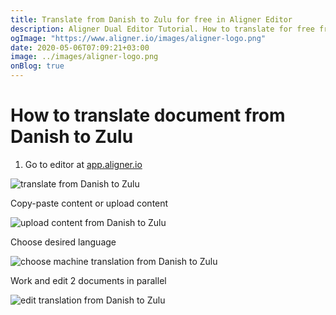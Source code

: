 ```yaml
---
title: Translate from Danish to Zulu for free in Aligner Editor
description: Aligner Dual Editor Tutorial. How to translate for free from Danish to Zulu. Aligner is multilingual document management platform. 
ogImage: "https://www.aligner.io/images/aligner-logo.png"
date: 2020-05-06T07:09:21+03:00
image: ../images/aligner-logo.png
onBlog: true
---
```


# How to translate document from Danish to Zulu

1. Go to editor at [app.aligner.io](https://app.aligner.io "Aligner App web page")

![translate from Danish to Zulu](../aligner-blank-editor.png "translate from Danish to Zulu")

Copy-paste content or upload content

![upload content from Danish to Zulu](../aligner-uploaded-document.png "upload content from Danish to Zulu")

Choose desired language

![choose machine translation from Danish to Zulu](../aligner-language-dropdown.png "choose machine translation from Danish to Zulu")

Work and edit 2 documents in parallel

![edit translation from Danish to Zulu](../aligner-double-sitded-editor.png "edit translation from Danish to Zulu")

